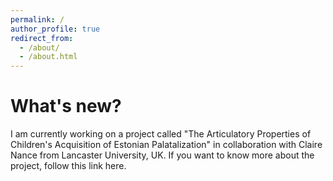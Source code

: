 ```yaml
---
permalink: /
author_profile: true
redirect_from: 
  - /about/
  - /about.html
---
```


What's new?
======
I am currently working on a project called "The Articulatory Properties of Children's Acquisition of Estonian Palatalization" in collaboration with Claire Nance from Lancaster University, UK. If you want to know more about the project, follow this link here.
